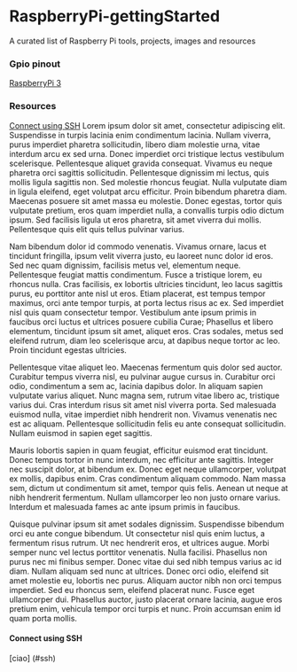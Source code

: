 # RaspberryPi-gettingStarted
A curated list of Raspberry Pi tools, projects, images and resources

### Gpio pinout
[RaspberryPi 3](https://github.com/TommyR22/RaspberryPi-gettingStarted/blob/master/images/pi3_gpio.png)

### Resources
[Connect using SSH](#ssh)
Lorem ipsum dolor sit amet, consectetur adipiscing elit. Suspendisse in turpis lacinia enim condimentum lacinia. Nullam viverra, purus imperdiet pharetra sollicitudin, libero diam molestie urna, vitae interdum arcu ex sed urna. Donec imperdiet orci tristique lectus vestibulum scelerisque. Pellentesque aliquet gravida consequat. Vivamus eu neque pharetra orci sagittis sollicitudin. Pellentesque dignissim mi lectus, quis mollis ligula sagittis non. Sed molestie rhoncus feugiat. Nulla vulputate diam in ligula eleifend, eget volutpat arcu efficitur. Proin bibendum pharetra diam. Maecenas posuere sit amet massa eu molestie. Donec egestas, tortor quis vulputate pretium, eros quam imperdiet nulla, a convallis turpis odio dictum ipsum. Sed facilisis ligula ut eros pharetra, sit amet viverra dui mollis. Pellentesque quis elit quis tellus pulvinar varius.

Nam bibendum dolor id commodo venenatis. Vivamus ornare, lacus et tincidunt fringilla, ipsum velit viverra justo, eu laoreet nunc dolor id eros. Sed nec quam dignissim, facilisis metus vel, elementum neque. Pellentesque feugiat mattis condimentum. Fusce a tristique lorem, eu rhoncus nulla. Cras facilisis, ex lobortis ultricies tincidunt, leo lacus sagittis purus, eu porttitor ante nisl ut eros. Etiam placerat, est tempus tempor maximus, orci ante tempor turpis, at porta lectus risus ac ex. Sed imperdiet nisl quis quam consectetur tempor. Vestibulum ante ipsum primis in faucibus orci luctus et ultrices posuere cubilia Curae; Phasellus et libero elementum, tincidunt ipsum sit amet, aliquet eros. Cras sodales, metus sed eleifend rutrum, diam leo scelerisque arcu, at dapibus neque tortor ac leo. Proin tincidunt egestas ultricies.

Pellentesque vitae aliquet leo. Maecenas fermentum quis dolor sed auctor. Curabitur tempus viverra nisl, eu pulvinar augue cursus in. Curabitur orci odio, condimentum a sem ac, lacinia dapibus dolor. In aliquam sapien vulputate varius aliquet. Nunc magna sem, rutrum vitae libero ac, tristique varius dui. Cras interdum risus sit amet nisl viverra porta. Sed malesuada euismod nulla, vitae imperdiet nibh hendrerit non. Vivamus venenatis nec est ac aliquam. Pellentesque sollicitudin felis eu ante consequat sollicitudin. Nullam euismod in sapien eget sagittis.

Mauris lobortis sapien in quam feugiat, efficitur euismod erat tincidunt. Donec tempus tortor in nunc interdum, nec efficitur ante sagittis. Integer nec suscipit dolor, at bibendum ex. Donec eget neque ullamcorper, volutpat ex mollis, dapibus enim. Cras condimentum aliquam commodo. Nam massa sem, dictum ut condimentum sit amet, tempor quis felis. Aenean ut neque at nibh hendrerit fermentum. Nullam ullamcorper leo non justo ornare varius. Interdum et malesuada fames ac ante ipsum primis in faucibus.

Quisque pulvinar ipsum sit amet sodales dignissim. Suspendisse bibendum orci eu ante congue bibendum. Ut consectetur nisl quis enim luctus, a fermentum risus rutrum. Ut nec hendrerit eros, et ultrices augue. Morbi semper nunc vel lectus porttitor venenatis. Nulla facilisi. Phasellus non purus nec mi finibus semper. Donec vitae dui sed nibh tempus varius ac id diam. Nullam aliquam sed nunc at ultrices. Donec orci odio, eleifend sit amet molestie eu, lobortis nec purus. Aliquam auctor nibh non orci tempus imperdiet. Sed eu rhoncus sem, eleifend placerat nunc. Fusce eget ullamcorper dui. Phasellus auctor, justo placerat ornare lacinia, augue eros pretium enim, vehicula tempor orci turpis et nunc. Proin accumsan enim id quam porta mollis.

#### Connect using SSH
[ciao] (#ssh)

